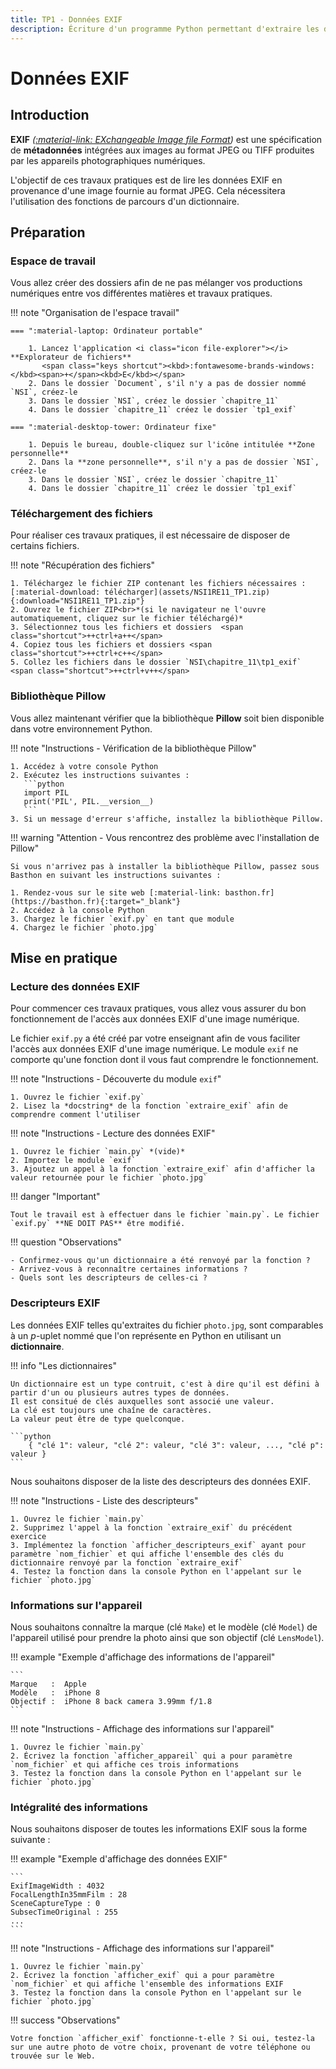 ```yaml
---
title: TP1 - Données EXIF
description: Écriture d'un programme Python permettant d'extraire les données EXIF d'une image
---
```


# Données EXIF

## Introduction

**EXIF** *([:material-link: EXchangeable Image file Format](https://fr.wikipedia.org/wiki/Exchangeable_image_file_format))* est une spécification de **métadonnées** intégrées aux images au format JPEG ou TIFF produites par les appareils photographiques numériques.

L'objectif de ces travaux pratiques est de lire les données EXIF en provenance d'une image fournie au format JPEG.
Cela nécessitera l'utilisation des fonctions de parcours d'un dictionnaire.

## Préparation

### Espace de travail

Vous allez créer des dossiers afin de ne pas mélanger vos productions numériques entre vos différentes matières et
travaux pratiques.

!!! note "Organisation de l'espace travail"

    === ":material-laptop: Ordinateur portable"

        1. Lancez l'application <i class="icon file-explorer"></i> **Explorateur de fichiers** 
           <span class="keys shortcut"><kbd>:fontawesome-brands-windows:</kbd><span>+</span><kbd>E</kbd></span>
        2. Dans le dossier `Document`, s'il n'y a pas de dossier nommé `NSI`, créez-le
        3. Dans le dossier `NSI`, créez le dossier `chapitre_11`
        4. Dans le dossier `chapitre_11` créez le dossier `tp1_exif`

    === ":material-desktop-tower: Ordinateur fixe"

        1. Depuis le bureau, double-cliquez sur l'icône intitulée **Zone personnelle**
        2. Dans la **zone personnelle**, s'il n'y a pas de dossier `NSI`, créez-le
        3. Dans le dossier `NSI`, créez le dossier `chapitre_11`
        4. Dans le dossier `chapitre_11` créez le dossier `tp1_exif`

### Téléchargement des fichiers

Pour réaliser ces travaux pratiques, il est nécessaire de disposer de certains fichiers.

!!! note "Récupération des fichiers"

    1. Téléchargez le fichier ZIP contenant les fichiers nécessaires : [:material-download: télécharger](assets/NSI1RE11_TP1.zip){:download="NSI1RE11_TP1.zip"}
    2. Ouvrez le fichier ZIP<br>*(si le navigateur ne l'ouvre automatiquement, cliquez sur le fichier téléchargé)*
    3. Sélectionnez tous les fichiers et dossiers  <span class="shortcut">++ctrl+a++</span>
    4. Copiez tous les fichiers et dossiers <span class="shortcut">++ctrl+c++</span>
    5. Collez les fichiers dans le dossier `NSI\chapitre_11\tp1_exif` <span class="shortcut">++ctrl+v++</span>

### Bibliothèque Pillow

Vous allez maintenant vérifier que la bibliothèque **Pillow** soit bien disponible dans votre environnement Python.

!!! note "Instructions - Vérification de la bibliothèque Pillow"

    1. Accédez à votre console Python
    2. Exécutez les instructions suivantes :
       ```python
       import PIL
       print('PIL', PIL.__version__)
       ```
    3. Si un message d'erreur s'affiche, installez la bibliothèque Pillow.

!!! warning "Attention - Vous rencontrez des problème avec l'installation de Pillow"

    Si vous n'arrivez pas à installer la bibliothèque Pillow, passez sous Basthon en suivant les instructions suivantes :

    1. Rendez-vous sur le site web [:material-link: basthon.fr](https://basthon.fr){:target="_blank"}
    2. Accédez à la console Python
    3. Chargez le fichier `exif.py` en tant que module 
    4. Chargez le fichier `photo.jpg`


## Mise en pratique

### Lecture des données EXIF

Pour commencer ces travaux pratiques, vous allez vous assurer du bon fonctionnement de l'accès aux données EXIF d'une image numérique.

Le fichier `exif.py` a été créé par votre enseignant afin de vous faciliter l'accès aux données EXIF d'une image numérique.
Le module `exif` ne comporte qu'une fonction dont il vous faut comprendre le fonctionnement.

!!! note "Instructions - Découverte du module `exif`"

    1. Ouvrez le fichier `exif.py`
    2. Lisez la *docstring* de la fonction `extraire_exif` afin de comprendre comment l'utiliser

!!! note "Instructions - Lecture des données EXIF"

    1. Ouvrez le fichier `main.py` *(vide)*
    2. Importez le module `exif`
    3. Ajoutez un appel à la fonction `extraire_exif` afin d'afficher la valeur retournée pour le fichier `photo.jpg`

!!! danger "Important"

    Tout le travail est à effectuer dans le fichier `main.py`. Le fichier `exif.py` **NE DOIT PAS** être modifié.

!!! question "Observations"

    - Confirmez-vous qu'un dictionnaire a été renvoyé par la fonction ?
    - Arrivez-vous à reconnaître certaines informations ? 
    - Quels sont les descripteurs de celles-ci ?


### Descripteurs EXIF

Les données EXIF telles qu'extraites du fichier `photo.jpg`, sont comparables à un *p*-uplet nommé que l'on représente en Python en utilisant un **dictionnaire**.

!!! info "Les dictionnaires"
    
    Un dictionnaire est un type contruit, c'est à dire qu'il est défini à partir d'un ou plusieurs autres types de données. 
    Il est consitué de clés auxquelles sont associé une valeur.
    La clé est toujours une chaîne de caractères.
    La valeur peut être de type quelconque.

    ```python
        { "clé 1": valeur, "clé 2": valeur, "clé 3": valeur, ..., "clé p": valeur }
    ```

Nous souhaitons disposer de la liste des descripteurs des données EXIF.

!!! note "Instructions - Liste des descripteurs"

    1. Ouvrez le fichier `main.py`
    2. Supprimez l'appel à la fonction `extraire_exif` du précédent exercice
    3. Implémentez la fonction `afficher_descripteurs_exif` ayant pour paramètre `nom_fichier` et qui affiche l'ensemble des clés du dictionnaire renvoyé par la fonction `extraire_exif`
    4. Testez la fonction dans la console Python en l'appelant sur le fichier `photo.jpg`

###  Informations sur l'appareil

Nous souhaitons connaître la marque (clé `Make`) et le modèle (clé `Model`) de l'appareil utilisé pour prendre la photo ainsi que son objectif (clé `LensModel`).

!!! example "Exemple d'affichage des informations de l'appareil"

    ```
    Marque   :  Apple
    Modèle   :  iPhone 8
    Objectif :  iPhone 8 back camera 3.99mm f/1.8
    ```

!!! note "Instructions - Affichage des informations sur l'appareil"

    1. Ouvrez le fichier `main.py`
    2. Écrivez la fonction `afficher_appareil` qui a pour paramètre `nom_fichier` et qui affiche ces trois informations
    3. Testez la fonction dans la console Python en l'appelant sur le fichier `photo.jpg`

### Intégralité des informations
Nous souhaitons disposer de toutes les informations EXIF sous la forme suivante :

!!! example "Exemple d'affichage des données EXIF"

    ```
    ExifImageWidth : 4032
    FocalLengthIn35mmFilm : 28
    SceneCaptureType : 0
    SubsecTimeOriginal : 255
    ...
    ```

!!! note "Instructions - Affichage des informations sur l'appareil"

    1. Ouvrez le fichier `main.py`
    2. Écrivez la fonction `afficher_exif` qui a pour paramètre `nom_fichier` et qui affiche l'ensemble des informations EXIF
    3. Testez la fonction dans la console Python en l'appelant sur le fichier `photo.jpg`

!!! success "Observations"

    Votre fonction `afficher_exif` fonctionne-t-elle ? Si oui, testez-la sur une autre photo de votre choix, provenant de votre téléphone ou trouvée sur le Web.